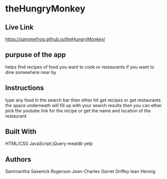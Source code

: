 # theHungryMonkey

## Live Link
https://sammiefrog.github.io/theHungryMonkey/

## purpuse of the app
helps find recipes of food you want to cook or restaurants if you want to dine somewhere near by 

## Instructions
type  any food in the search bar 
then ether hit get recipes or get restaurants 
the space underneath will fill up with your search results 
then you can ether pick the youtube link for the recipe 
or get the name and location of the restaurant


## Built With
HTML/CSS
JavaScript
jQuery
mealdb
yelp

## Authors
Sammantha Sasenick
Rogerson Jean-Charles
Garret Griffey 
Iean Hennig